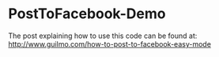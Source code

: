 PostToFacebook-Demo
===================

The post explaining how to use this code can be found at: http://www.guilmo.com/how-to-post-to-facebook-easy-mode